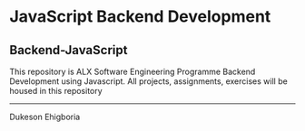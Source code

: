 # JavaScript Backend Development

## Backend-JavaScript

This repository is ALX Software Engineering Programme Backend Development using Javascript. All projects, assignments, exercises will be housed in this repository

---

Dukeson Ehigboria
